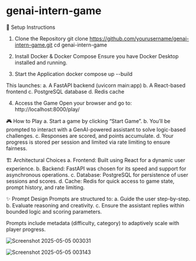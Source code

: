 # genai-intern-game
🔧 Setup Instructions
1. Clone the Repository
git clone https://github.com/yourusername/genai-intern-game.git
cd genai-intern-game

2. Install Docker & Docker Compose
Ensure you have Docker Desktop installed and running.

3. Start the Application
docker compose up --build

This launches:
a. A FastAPI backend (uvicorn main:app)
b. A React-based frontend
c. PostgreSQL database
d. Redis cache

4. Access the Game
Open your browser and go to: http://localhost:8000/play/


🎮 How to Play
a. Start a game by clicking “Start Game”.
b. You’ll be prompted to interact with a GenAI-powered assistant to solve logic-based challenges.
c. Responses are scored, and points accumulate.
d. Your progress is stored per session and limited via rate limiting to ensure fairness.


🏗️ Architectural Choices
a. Frontend: Built using React for a dynamic user experience.
b. Backend: FastAPI was chosen for its speed and support for asynchronous operations.
c. Database: PostgreSQL for persistence of user sessions and scores.
d. Cache: Redis for quick access to game state, prompt history, and rate limiting.


✨ Prompt Design
Prompts are structured to:
a. Guide the user step-by-step.
b. Evaluate reasoning and creativity.
c. Ensure the assistant replies within bounded logic and scoring parameters.

Prompts include metadata (difficulty, category) to adaptively scale with player progress.

![Screenshot 2025-05-05 003031](https://github.com/user-attachments/assets/ef808a85-c1ef-48c5-9278-de15b7b8b4ab)

![Screenshot 2025-05-05 003143](https://github.com/user-attachments/assets/baf0d8f9-8dbc-4023-a4bb-84f46043b128)

